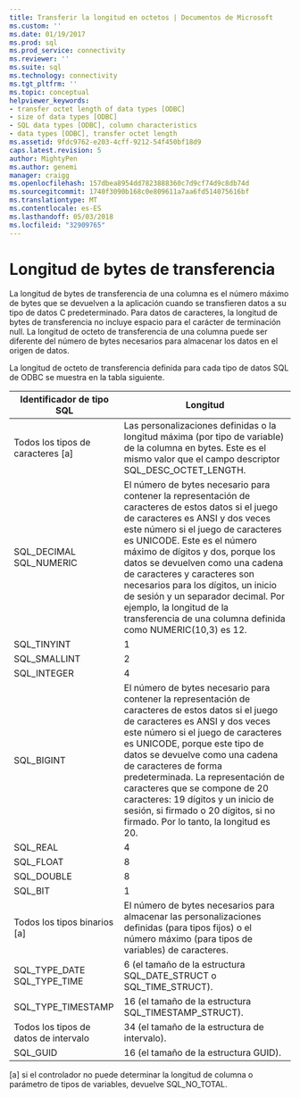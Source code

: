 ```yaml
---
title: Transferir la longitud en octetos | Documentos de Microsoft
ms.custom: ''
ms.date: 01/19/2017
ms.prod: sql
ms.prod_service: connectivity
ms.reviewer: ''
ms.suite: sql
ms.technology: connectivity
ms.tgt_pltfrm: ''
ms.topic: conceptual
helpviewer_keywords:
- transfer octet length of data types [ODBC]
- size of data types [ODBC]
- SQL data types [ODBC], column characteristics
- data types [ODBC], transfer octet length
ms.assetid: 9fdc9762-e203-4cff-9212-54f450bf18d9
caps.latest.revision: 5
author: MightyPen
ms.author: genemi
manager: craigg
ms.openlocfilehash: 157dbea8954dd7823888360c7d9cf74d9c8db74d
ms.sourcegitcommit: 1740f3090b168c0e809611a7aa6fd514075616bf
ms.translationtype: MT
ms.contentlocale: es-ES
ms.lasthandoff: 05/03/2018
ms.locfileid: "32909765"
---
```

# <a name="transfer-octet-length"></a>Longitud de bytes de transferencia
La longitud de bytes de transferencia de una columna es el número máximo de bytes que se devuelven a la aplicación cuando se transfieren datos a su tipo de datos C predeterminado. Para datos de caracteres, la longitud de bytes de transferencia no incluye espacio para el carácter de terminación null. La longitud de octeto de transferencia de una columna puede ser diferente del número de bytes necesarios para almacenar los datos en el origen de datos.  
  
 La longitud de octeto de transferencia definida para cada tipo de datos SQL de ODBC se muestra en la tabla siguiente.  
  
|Identificador de tipo SQL|Longitud|  
|-------------------------|------------|  
|Todos los tipos de caracteres [a]|Las personalizaciones definidas o la longitud máxima (por tipo de variable) de la columna en bytes. Este es el mismo valor que el campo descriptor SQL_DESC_OCTET_LENGTH.|  
|SQL_DECIMAL<br />SQL_NUMERIC|El número de bytes necesario para contener la representación de caracteres de estos datos si el juego de caracteres es ANSI y dos veces este número si el juego de caracteres es UNICODE. Este es el número máximo de dígitos y dos, porque los datos se devuelven como una cadena de caracteres y caracteres son necesarios para los dígitos, un inicio de sesión y un separador decimal. Por ejemplo, la longitud de la transferencia de una columna definida como NUMERIC(10,3) es 12.|  
|SQL_TINYINT|1|  
|SQL_SMALLINT|2|  
|SQL_INTEGER|4|  
|SQL_BIGINT|El número de bytes necesario para contener la representación de caracteres de estos datos si el juego de caracteres es ANSI y dos veces este número si el juego de caracteres es UNICODE, porque este tipo de datos se devuelve como una cadena de caracteres de forma predeterminada. La representación de caracteres que se compone de 20 caracteres: 19 dígitos y un inicio de sesión, si firmado o 20 dígitos, si no firmado. Por lo tanto, la longitud es 20.|  
|SQL_REAL|4|  
|SQL_FLOAT|8|  
|SQL_DOUBLE|8|  
|SQL_BIT|1|  
|Todos los tipos binarios [a]|El número de bytes necesarios para almacenar las personalizaciones definidas (para tipos fijos) o el número máximo (para tipos de variables) de caracteres.|  
|SQL_TYPE_DATE<br />SQL_TYPE_TIME|6 (el tamaño de la estructura SQL_DATE_STRUCT o SQL_TIME_STRUCT).|  
|SQL_TYPE_TIMESTAMP|16 (el tamaño de la estructura SQL_TIMESTAMP_STRUCT).|  
|Todos los tipos de datos de intervalo|34 (el tamaño de la estructura de intervalo).|  
|SQL_GUID|16 (el tamaño de la estructura GUID).|  
  
 [a] si el controlador no puede determinar la longitud de columna o parámetro de tipos de variables, devuelve SQL_NO_TOTAL.
